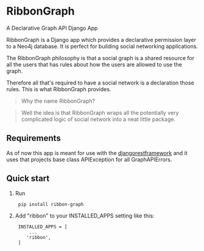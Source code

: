 # RibbonGraph
A Declarative Graph API Django App

RibbonGraph is a Django app which provides a declarative permission layer to a
Neo4j database. It is perfect for building social networking applications.

The RibbonGraph philosophy is that a social graph is a shared resource for all
the users that has rules about how the users are allowed to use the graph.

Therefore all that's required to have a social network is a declaration those
rules. This is what RibbonGraph provides.

> Why the name RibbonGraph? 

> Well the idea is that RibbonGraph wraps all the potentially very complicated logic of social network into a neat little package.

Requirements
------------
As of now this app is meant for use with the [djangorestframework](http://www.django-rest-framework.org) and it uses that projects base class APIException for all GraphAPIErrors.

Quick start
-----------

1. Run

        pip install ribbon-graph
2. Add "ribbon" to your INSTALLED_APPS setting like this:

        INSTALLED_APPS = [
            ...
           'ribbon',
        ]
